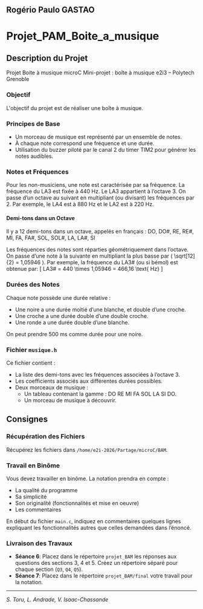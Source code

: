 Rogério Paulo GASTAO
---

# Projet_PAM_Boite_a_musique

## Description du Projet

Projet Boite à musique microC
Mini-projet : boîte à musique
e2i3 – Polytech Grenoble

### Objectif
L'objectif du projet est de réaliser une boîte à musique.

### Principes de Base
- Un morceau de musique est représenté par un ensemble de notes.
- À chaque note correspond une fréquence et une durée.
- Utilisation du buzzer piloté par le canal 2 du timer TIM2 pour générer les notes audibles.

### Notes et Fréquences
Pour les non-musiciens, une note est caractérisée par sa fréquence. La fréquence du LA3 est fixée à 440 Hz. Le LA3 appartient à l’octave 3. On passe d’un octave au suivant en multipliant (ou divisant) les fréquences par 2. Par exemple, le LA4 est à 880 Hz et le LA2 est à 220 Hz.

#### Demi-tons dans un Octave
Il y a 12 demi-tons dans un octave, appelés en français :
DO, DO#, RE, RE#, MI, FA, FA#, SOL, SOL#, LA, LA#, SI

Les fréquences des notes sont réparties géométriquement dans l’octave. On passe d’une note à la suivante en multipliant la plus basse par \( \sqrt[12]{2} = 1,05946 \). Par exemple, la fréquence du LA3# (ou si bémol) est obtenue par:
\[ LA3\# = 440 \times 1,05946 = 466,16 \text{ Hz} \]

### Durées des Notes
Chaque note possède une durée relative :
- Une noire a une durée moitié d’une blanche, et double d’une croche.
- Une croche a une durée double d’une double croche.
- Une ronde a une durée double d’une blanche.

On peut prendre 500 ms comme durée pour une noire.

### Fichier `musique.h`
Ce fichier contient :
- La liste des demi-tons avec les fréquences associées à l’octave 3.
- Les coefficients associés aux différentes durées possibles.
- Deux morceaux de musique : 
  - Un tableau contenant la gamme : DO RE MI FA SOL LA SI DO.
  - Un morceau de musique à découvrir.

## Consignes

### Récupération des Fichiers
Récupérez les fichiers dans `/home/e2i-2026/Partage/microC/BAM`.

### Travail en Binôme
Vous devez travailler en binôme. La notation prendra en compte :
- La qualité du programme
- Sa simplicité
- Son originalité (fonctionnalités et mise en oeuvre)
- Les commentaires

En début du fichier `main.c`, indiquez en commentaires quelques lignes expliquant les fonctionnalités autres que celles demandées dans l’énoncé.

### Livraison des Travaux
- **Séance 6**: Placez dans le répertoire `projet_BAM` les réponses aux questions des sections 3, 4 et 5. Créez un répertoire séparé pour chaque section (`Q3`, `Q4`, `Q5`).
- **Séance 7**: Placez dans le répertoire `projet_BAM/final` votre travail pour la notation.

---

_S. Toru, L. Andrade, V. Isaac-Chassande_
